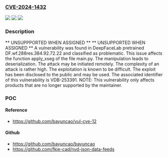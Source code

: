 ### [CVE-2024-1432](https://cve.mitre.org/cgi-bin/cvename.cgi?name=CVE-2024-1432)
![](https://img.shields.io/static/v1?label=Product&message=DeepFaceLab&color=blue)
![](https://img.shields.io/static/v1?label=Version&message=%3D%20pretrained%20DF.wf.288res.384.92.72.22%20&color=brighgreen)
![](https://img.shields.io/static/v1?label=Vulnerability&message=CWE-502%20Deserialization&color=brighgreen)

### Description

** UNSUPPPORTED WHEN ASSIGNED ** ** UNSUPPORTED WHEN ASSIGNED ** A vulnerability was found in DeepFaceLab pretrained DF.wf.288res.384.92.72.22 and classified as problematic. This issue affects the function apply_xseg of the file main.py. The manipulation leads to deserialization. The attack may be initiated remotely. The complexity of an attack is rather high. The exploitation is known to be difficult. The exploit has been disclosed to the public and may be used. The associated identifier of this vulnerability is VDB-253391. NOTE: This vulnerability only affects products that are no longer supported by the maintainer.

### POC

#### Reference
- https://github.com/bayuncao/vul-cve-12

#### Github
- https://github.com/bayuncao/bayuncao
- https://github.com/fkie-cad/nvd-json-data-feeds

